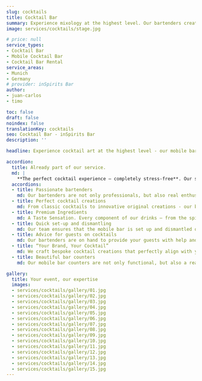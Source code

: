 ```yaml
---
slug: cocktails
title: Cocktail Bar
summary: Experience mixology at the highest level. Our bartenders create unique cocktails with fresh ingredients. Perfect for your event.
image: services/cocktails/stage.jpg

# price: null
service_types:
- Cocktail Bar
- Mobile Cocktail Bar
- Cocktail Bar Rental
service_areas:
- Munich
- Germany
# provider: inSpirits Bar
author:
- juan-carlos
- timo

toc: false
draft: false
noindex: false
translationKey: cocktails
seo: Cocktail Bar - inSpirits Bar
description: ''

headline: Experience cocktail art at the highest level - our mobile bar for your event!

accordion:
  title: Already part of our service.
  md: |
    **The perfect cocktail experience – completely stress-free**. Our service package has everything covered for you to enjoy the perfect cocktails: From premium ingredients and expertly crafted recipes to top-of-the-line bar equipment, professional setup and teardown, and our expert bartenders. Simply enjoy your event – we'll handle all the cocktail arrangements.
  accordions:
  - title: Passionate bartenders
    md: Our bartenders are not only professionals, but also real enthusiasts. They conjure up the best cocktails with passion and creativity and ensure that every drink is a highlight.
  - title: Perfect cocktail creations
    md: From classic cocktails to innovative original creations - our bartenders are masters of their craft and use only the best ingredients. Every cocktail is mixed with precision and attention to detail.
  - title: Premium Ingredients
    md: A Taste Sensation. Every component of our drinks – from the spirits to the ice cubes – is carefully selected to delight your senses. Immerse yourself in a world of flavor and enjoy unforgettable moments.
  - title: Quick set-up and dismantling
    md: Our team ensures that the mobile bar is set up and dismantled quickly and smoothly. So you can concentrate fully on your event while we take care of everything.
  - title: Advice for guests on cocktails
    md: Our bartenders are on hand to provide your guests with help and advice. Whether it's choosing the right cocktail or explaining the ingredients - we offer comprehensive advice and make the cocktail experience even more exciting.
  - title: “Your Brand, Your Cocktail”
    md: We craft bespoke cocktail creations that perfectly align with your brand identity. From corporate colors to logos or a specific taste profile, we bring your vision to life.
  - title: Beautiful bar counters
    md: Our mobile bar counters are not only functional, but also a real eye-catcher. With their stylish design and high-quality equipment, they fit perfectly into any event and create an appealing atmosphere.

gallery:
  title: Your event, our expertise
  images:
  - services/cocktails/gallery/01.jpg
  - services/cocktails/gallery/02.jpg
  - services/cocktails/gallery/03.jpg
  - services/cocktails/gallery/04.jpg
  - services/cocktails/gallery/05.jpg
  - services/cocktails/gallery/06.jpg
  - services/cocktails/gallery/07.jpg
  - services/cocktails/gallery/08.jpg
  - services/cocktails/gallery/09.jpg
  - services/cocktails/gallery/10.jpg
  - services/cocktails/gallery/11.jpg
  - services/cocktails/gallery/12.jpg
  - services/cocktails/gallery/13.jpg
  - services/cocktails/gallery/14.jpg
  - services/cocktails/gallery/15.jpg
---
```

